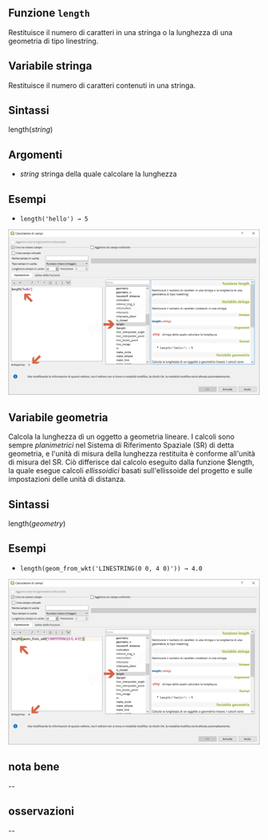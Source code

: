 ## Funzione `length`

Restituisce il numero di caratteri in una stringa o la lunghezza di una geometria di tipo linestring.

## Variabile stringa

Restituisce il numero di caratteri contenuti in una stringa.

## Sintassi

length(_string_)

## Argomenti

* _string_ stringa della quale calcolare la lunghezza

## Esempi

* `length('hello') → 5`

![](/img/geometria/length/length1.png)

## Variabile geometria

Calcola la lunghezza di un oggetto a geometria lineare. I calcoli sono sempre _planimetrici_ nel Sistema di Riferimento Spaziale (SR) di detta geometria, e l'unità di misura della lunghezza restituita è conforme all'unità di misura del SR. Ciò differisce dal calcolo eseguito dalla funzione $length, la quale esegue calcoli _ellissoidici_ basati sull'ellissoide del progetto e sulle impostazioni delle unità di distanza.

## Sintassi

length(_geometry_)

## Esempi

* `length(geom_from_wkt('LINESTRING(0 0, 4 0)')) → 4.0`

![](/img/geometria/length/length2.png)

## nota bene

--

## osservazioni

--